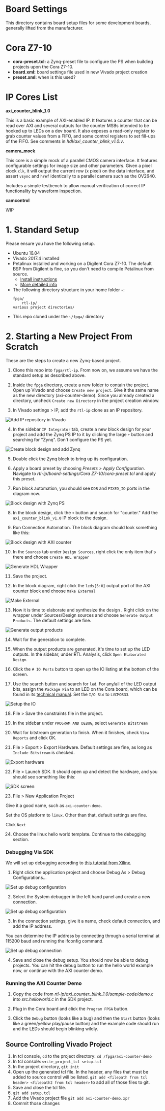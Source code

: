 
# Board Settings

This directory contains board setup files for some development boards, generally lifted from the manufacturer.

# Cora Z7-10

- **cora-preset.tcl:** a Zynq-preset file to configure the PS when building projects upon the Cora Z7-10. 
- **board.xml:** board settings file used in new Vivado project creation
- **preset.xml:** when is this used?

# IP Cores List

**axi_counter_blink_1.0**

This is a basic example of AXI-enabled IP. It features a counter that can be read over AXI and several outputs for the counter MSBs intended to be hooked up to LEDs on a dev board. It also exposes a read-only register to grab counter values from a FIFO, and some control registers to set fill-ups of the FIFO. See comments in _hdl/axi_counter_blink_v1.0.v_. 

**camera_mock**

This core is a simple mock of a parallel CMOS camera interface. It features configurable settings for image size and other parameters. Given a pixel clock `clk`, it will output the current row (x pixel) on the data interface, and assert `vsync` and `href` identically to a parallel camera such as the OV2640. 

Includes a simple testbench to allow manual verification of correct IP functionality by waveform inspection. 

**camcontrol**

WIP

# 1. Standard Setup

Please ensure you have the following setup. 

- Ubuntu 16.04
- Vivado 2017.4 installed
- Petalinux installed and working on a Digilent Cora Z7-10. The default BSP from Digilent is fine, so you don't need to compile Petalinux from source.  
    - [Install instructions](https://github.com/Digilent/Petalinux-Cora-Z7-10)
    - [More detailed info](https://richarthurs.github.io/posts/cora-linux-getting-started/)
- The following directory structure in your home folder `~`:
    ```
    fpga/
        rtl-ip/
	various project directories/

    ```
- This repo cloned under the `~/fpga/` directory


# 2. Starting a New Project From Scratch

These are the steps to create a new Zynq-based project. 

1. Clone this repo into `fpga/rtl-ip`. From now on, we assume we have the standard setup as described above.

2. Inside the `fpga` directory, create a new folder to contain the project. Open up Vivado and choose `Create new project`. Give it the same name as the new directory (axi-counter-demo). Since you already created a directory, uncheck `Create new Directory` in the project creation window. 

3. In Vivado settings > IP, add the `rtl-ip` clone as an IP repository. 

![Add IP repository in Vivado](/doc/git-add-ip-repo.png)

4. In the sidebar `IP Integrator` tab, create a new block design for your project and add the Zynq PS IP to it by clicking the large `+` button and searching for "Zynq". Don't configure the PS yet. 

![Create block design and add Zynq](/doc/create-block-design.png)

5. Double click the Zynq block to bring up its configuration. 

6. Apply a board preset by choosing _Presets > Apply Configuration_. Navigate to _rtl-ip/board-settings/Cora Z7-10/cora-preset.tcl_ and apply this preset.

7. Run block automation, you should see `DDR` and `FIXED_IO` ports in the diagram now. 

![Block design with Zynq PS](/doc/block-design-1.png)

8. In the block design, click the `+` button and search for "counter." Add the `axi_counter_blink_v1.0` IP block to the design. 

9. Run Connection Automation. The block diagram should look something like this:

![Block design with AXI counter](/doc/block-design-2.png)

10. In the `Sources` tab under `Design Sources`, right click the only item that's there and choose `Create HDL Wrapper`

![Generate HDL Wrapper](/doc/gen-hdl-wrapper.png)

11. Save the project. 


12. In the block diagram, right click the `leds[5:0]` output port of the AXI counter block and choose `Make External`

![Make External](/doc/make-external.png)


13. Now it is time to elaborate and synthesize the design . Right click on the wrapper under Sources/Design sources and choose `Generate Output Products`. The default settings are fine. 

![Generate output products](/doc/gen-output-products.png)

14. Wait for the generation to complete.  

15. When the output products are generated, it's time to set up the LED outputs. In the sidebar, under RTL Analysis, click `Open Elaborated Design`. 

16. Click the `# IO Ports` button to open up the IO listing at the bottom of the screen. 

17. Use the search button and search for `led`. For any/all of the LED output bits, assign the `Package Pin` to an LED on the Cora board, which can be found in its [technical manual](https://reference.digilentinc.com/reference/programmable-logic/cora-z7/reference-manual). Set the `I/O Std` to `LVCMOS33`.  

![Setup the IO](/doc/cora-led-io.png)


18. File > Save the constraints file in the project. 

19. In the sidebar under `PROGRAM AND DEBUG`, select `Generate Bitstream`

20. Wait for bitstream generation to finish. When it finishes, check `View Reports` and click OK. 

21. File > Export > Export Hardware. Default settings are fine, as long as `Include Bitstream` is checked.

![Export hardware](/doc/export-hardware.png) 

22. File > Launch SDK. It should open up and detect the hardware, and you should see something like this: 

![SDK screen](/doc/sdk-1.png) 

23. File > New Application Project

Give it a good name, such as `axi-counter-demo`.

Set the OS platform to `linux`. Other than that, default settings are fine. 

Click `Next`

24. Choose the linux hello world template. Continue to the debugging section. 

### Debugging Via SDK
We will set up debugging according to [this tutorial from Xilinx](https://www.xilinx.com/video/soc/debug-linux-application-using-xilinx-sdk.html). 

1. Right click the application project and choose Debug As > Debug Configurations...

![Set up debug configuration](/doc/debug-1.png) 

2. Select the System debugger in the left hand panel and create a new connection. 

![Set up debug configuration](/doc/debug-2.png) 

3. In the connection settings, give it a name, check default connection, and add the IP address. 

You can determine the IP address by connecting through a serial terminal at 115200 baud and running the ifconfig command. 

![Set up debug connection](/doc/debug-3.png) 

4. Save and close the debug setup. You should now be able to debug projects. You can hit the debug button to run the hello world example now, or continue with the AXI counter demo. 

### Running the AXI Counter Demo 

1. Copy the code from _rtl-ip/axi_counter_blink_1.0/sample-code/demo.c_ into _src.helloworld.c_ in the SDK project. 

2. Plug in the Cora board and click the `Program FPGA` button. 

3. Click the `Debug` button (looks like a bug) and then the `Start` button (looks like a green/yellow play/pause button) and the example code should run and the LEDs should begin blinking wildly.






## Source Controlling Vivado Project
1. In tcl console, `cd` to the project directory: `cd /fpga/axi-counter-demo`
2. In tcl console: `write_project_tcl setup.tcl`
3. In the project directory, `git init`
4. Open up the generated tcl file. In the header, any files that must be added to source control will be listed. `git add <filepath from tcl header> <filepath2 from tcl header>` to add all of those files to git.
5. Save and close the tcl file. 
6. `git add setup.tcl`
7. Add the Vivado project file `git add axi-counter-demo.xpr`
8. Commit those changes


